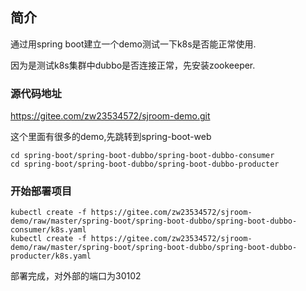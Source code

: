 ## 简介
通过用spring boot建立一个demo测试一下k8s是否能正常使用.

因为是测试k8s集群中dubbo是否连接正常，先安装zookeeper.

### 源代码地址
https://gitee.com/zw23534572/sjroom-demo.git

这个里面有很多的demo,先跳转到spring-boot-web
```shell
cd spring-boot/spring-boot-dubbo/spring-boot-dubbo-consumer
cd spring-boot/spring-boot-dubbo/spring-boot-dubbo-producter
```

### 开始部署项目
```shell
kubectl create -f https://gitee.com/zw23534572/sjroom-demo/raw/master/spring-boot/spring-boot-dubbo/spring-boot-dubbo-consumer/k8s.yaml
kubectl create -f https://gitee.com/zw23534572/sjroom-demo/raw/master/spring-boot/spring-boot-dubbo/spring-boot-dubbo-producter/k8s.yaml
```

部署完成，对外部的端口为30102
